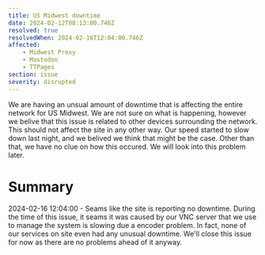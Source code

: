 ```yaml
---
title: US Midwest downtime
date: 2024-02-12T08:13:00.746Z
resolved: true
resolvedWhen: 2024-02-16T12:04:00.746Z
affected:
    - Midwest Proxy
    - Mastodon
    - TTPages
section: issue
severity: disrupted
---
```


We are having an unsual amount of downtime that is affecting the entire network for US Midwest. We are not sure on what is happening, however we belive that this issue is related to other devices surrounding the network. This should not affect the site in any other way. Our speed started to slow down last night, and we belived we think that might be the case. Other than that, we have no clue on how this occured. We will look into this problem later.

# Summary

2024-02-16 12:04:00 - Seams like the site is reporting no downtime. During the time of this issue, it seams it was caused by our VNC server that we use to manage the system is slowing due a encoder problem. In fact, none of our services on site even had any unusual downtime. We'll close this issue for now as there are no problems ahead of it anyway.